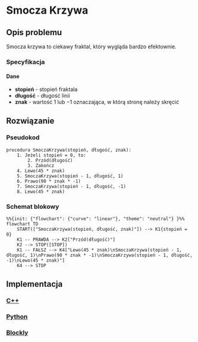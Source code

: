 # Smocza Krzywa

## Opis problemu

Smocza krzywa to ciekawy fraktal, który wygląda bardzo efektownie.

### Specyfikacja

#### Dane

- **stopień** - stopień fraktala
- **długość** - długość linii
- **znak** - wartość $1$ lub $-1$ oznaczająca, w którą stronę należy skręcić

## Rozwiązanie

### Pseudokod

```
procedura SmoczaKrzywa(stopień, długość, znak):
    1. Jeżeli stopień = 0, to:
        2. Przód(długość)
        3. Zakończ
    4. Lewo(45 * znak)
    5. SmoczaKrzywa(stopień - 1, długość, 1)
    6. Prawo(90 * znak * -1)
    7. SmoczaKrzywa(stopień - 1, długość, -1)
    8. Lewo(45 * znak)
```

### Schemat blokowy

```mermaid
%%{init: {"flowchart": {"curve": "linear"}, "theme": "neutral"} }%%
flowchart TD
    START(["SmoczaKrzywa(stopień, długość, znak)"]) --> K1{stopień = 0}
    K1 -- PRAWDA --> K2["Przód(długość)"]
    K2 --> STOP([STOP])
    K1 -- FAŁSZ --> K4["Lewo(45 * znak)\nSmoczaKrzywa(stopień - 1, długość, 1)\nPrawo(90 * znak * -1)\nSmoczaKrzywa(stopień - 1, długość, -1)\nLewo(45 * znak)"]
    K4 --> STOP
```

## Implementacja

### [C++](../../programming/c++/algorithms/fractals/dragon-curve.md)

### [Python](../../programming/python/algorithms/fractals/dragon-curve.md)

### [Blockly](../../programming/blockly/algorithms/fractals/dragon-curve.md)
